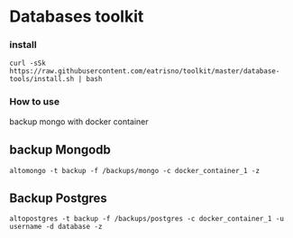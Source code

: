 # Databases toolkit
### install
```
curl -sSk https://raw.githubusercontent.com/eatrisno/toolkit/master/database-tools/install.sh | bash
```
### How to use
backup mongo with docker container

## backup Mongodb
```
altomongo -t backup -f /backups/mongo -c docker_container_1 -z
```
## Backup Postgres
```
altopostgres -t backup -f /backups/postgres -c docker_container_1 -u username -d database -z
```
